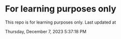 # For learning purposes only
This repo is for learning purposes only.
Last updated at

Thursday, December 7, 2023 5:37:18 PM

